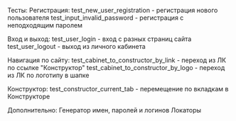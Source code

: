 Тесты:
Регистрация:
test_new_user_registration - регистрация нового пользователя
test_input_invalid_password - регистрация с неподходящим паролем

Вход и выход:
test_user_login - вход с разных страниц сайта
test_user_logout - выход из личного кабинета

Навигация по сайту:
test_cabinet_to_constructor_by_link - переход из ЛК по ссылке "Конструктор"
test_cabinet_to_constructor_by_logo - переход из ЛК по логотипу в шапке

Конструктор:
test_constructor_current_tab - перемещение по вкладкам в Конструкторе

Дополнительно:
Генератор имен, паролей и логинов
Локаторы
